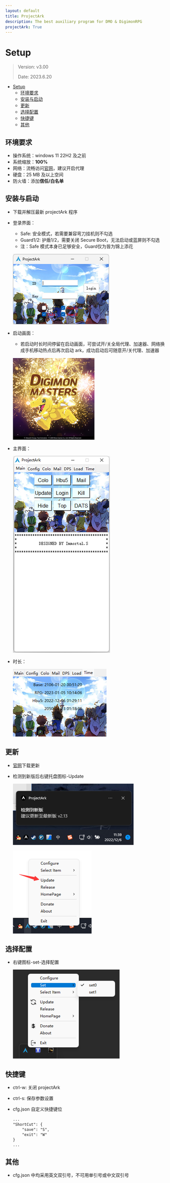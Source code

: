 ```yaml
---
layout: default
title: ProjectArk
description: The best auxiliary program for DMO & DigimonRPG
projectArk: True
---
```


# Setup
> Version: v3.00
>
> Date: 2023.6.20

- [Setup](#setup)
  - [环境要求](#环境要求)
  - [安装与启动](#安装与启动)
  - [更新](#更新)
  - [选择配置](#选择配置)
  - [快捷键](#快捷键)
  - [其他](#其他)

## 环境要求
- 操作系统：windows 11 22H2 及之前
- 系统缩放：**100%**
- 网络：流畅访问[官网](https://blog.immortal-s.asia)，建议开启代理
- 硬盘：25 MB 及以上空间
- 防火墙：添加**信任/白名单**

## 安装与启动
- 下载并解压最新 projectArk 程序
- 登录界面：
  - Safe: 安全模式，若需要兼容弯刀挂机则不勾选
  - Guard1/2: 护盾1/2，需要关闭 Secure Boot，无法启动或蓝屏则不勾选
  - 注：Safe 模式本身已足够安全，Guard仅为皆为锦上添花
  
  ![23](/projectArk/resource/ark_login.png)
- 启动画面：
  - 若启动时长时间停留在启动画面，可尝试开/关全局代理、加速器、网络换成手机移动热点后再次启动 ark，成功启动后可随意开/关代理、加速器
  
  ![23](/projectArk/resource/init.png)

- 主界面：

  ![12](/projectArk/resource/main.png)

- 时长：

  ![12](/projectArk/resource/time.png)

## 更新
- [官网](https://blog.immortal-s.asia/projectArk/download)下载更新
- 检测到新版后右键托盘图标-Update

  ![12](/projectArk/resource/update_info.png)

  ![12](/projectArk/resource/update.png)

## 选择配置
- 右键图标-set-选择配置

  ![12](/projectArk//resource/set.png)

## 快捷键
<!-- - ctrl-e: 隐藏 projectArk 窗口 -->
- ctrl-w: 关闭 projectArk
- ctrl-s: 保存参数设置
- cfg.json 自定义快捷键位

      ...
      "ShortCut": {
          "save": "S",
          "exit": "W"
      }
      ...

## 其他
- cfg.json 中均采用英文双引号，不可用单引号或中文双引号
